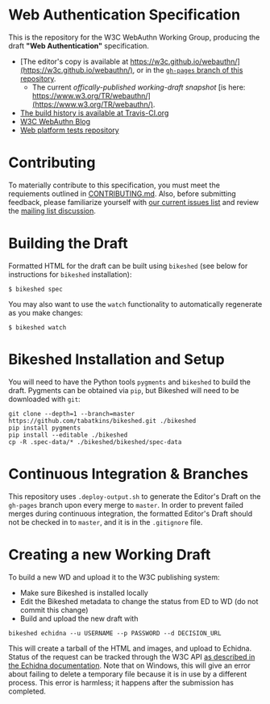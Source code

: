 
# Web Authentication Specification

This is the repository for the W3C WebAuthn Working Group, producing the draft **"Web Authentication"** specification.

* [The editor's copy is available at https://w3c.github.io/webauthn/](https://w3c.github.io/webauthn/), or in the [`gh-pages` branch of this repository](https://github.com/w3c/webauthn/blob/gh-pages/index.html).
  - The current *offically-published working-draft snapshot* [is here: https://www.w3.org/TR/webauthn/](https://www.w3.org/TR/webauthn/).
* [The build history is available at Travis-CI.org](https://travis-ci.org/w3c/webauthn/builds)
* [W3C WebAuthn Blog](https://www.w3.org/blog/webauthn/)
* [Web platform tests repository](https://github.com/w3c/web-platform-tests/tree/master/webauthn)

# Contributing

To materially contribute to this specification, you must meet the requiements outlined in [CONTRIBUTING.md](/CONTRIBUTING.md). Also, before submitting feedback, please familiarize yourself with [our current issues list](https://github.com/w3c/webauthn/issues) and review the [mailing list discussion](https://lists.w3.org/Archives/Public/public-webauthn/).

# Building the Draft

Formatted HTML for the draft can be built using `bikeshed` (see below for instructions for `bikeshed` installation):

```
$ bikeshed spec
```

You may also want to use the `watch` functionality to automatically regenerate as you make changes:

```
$ bikeshed watch
```

# Bikeshed Installation and Setup

You will need to have the Python tools `pygments` and `bikeshed` to build the draft. Pygments can be obtained via `pip`, but Bikeshed will need to be downloaded with `git`:

```
git clone --depth=1 --branch=master https://github.com/tabatkins/bikeshed.git ./bikeshed
pip install pygments
pip install --editable ./bikeshed
cp -R .spec-data/* ./bikeshed/bikeshed/spec-data
```

# Continuous Integration & Branches

This repository uses `.deploy-output.sh` to generate the Editor's Draft on the `gh-pages` branch upon every merge to `master`. In order to prevent failed merges during continuous integration, the formatted Editor's Draft should not be checked in to `master`, and it is in the `.gitignore` file.

# Creating a new Working Draft

To build a new WD and upload it to the W3C publishing system:
- Make sure Bikeshed is installed locally
- Edit the Bikeshed metadata to change the status from ED to WD (do not commit this change)
- Build and upload the new draft with
```
bikeshed echidna --u USERNAME --p PASSWORD --d DECISION_URL
```

This will create a tarball of the HTML and images, and upload to Echidna. Status of the request can be tracked through the W3C API [as described in the Echidna documentation](https://github.com/w3c/echidna/wiki/How-to-use-Echidna). Note that on Windows, this will give an error about failing to delete a temporary file because it is in use by a different process. This error is harmless; it happens after the submission has completed.
